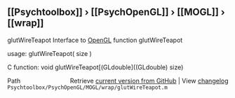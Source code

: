 ## [[Psychtoolbox]] &#8250; [[PsychOpenGL]] &#8250; [[MOGL]] &#8250; [[wrap]]

glutWireTeapot  Interface to [OpenGL](OpenGL) function glutWireTeapot  
  
usage:  glutWireTeapot( size )  
  
C function:  void glutWireTeapot[(GLdouble]((GLdouble) size)  




<div class="code_header" style="text-align:right;">
  <span style="float:left;">Path&nbsp;&nbsp;</span> <span class="counter">Retrieve <a href=
  "https://raw.github.com/Psychtoolbox-3/Psychtoolbox-3/beta/Psychtoolbox/PsychOpenGL/MOGL/wrap/glutWireTeapot.m">current version from GitHub</a> | View <a href=
  "https://github.com/Psychtoolbox-3/Psychtoolbox-3/commits/beta/Psychtoolbox/PsychOpenGL/MOGL/wrap/glutWireTeapot.m">changelog</a></span>
</div>
<div class="code">
  <code>Psychtoolbox/PsychOpenGL/MOGL/wrap/glutWireTeapot.m</code>
</div>

